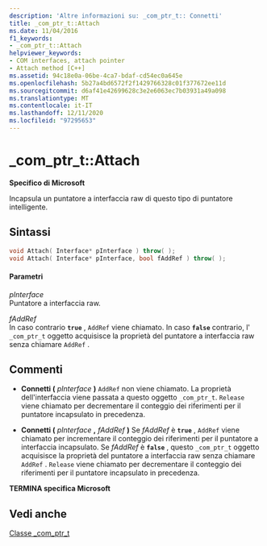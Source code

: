 ```yaml
---
description: 'Altre informazioni su: _com_ptr_t:: Connetti'
title: _com_ptr_t::Attach
ms.date: 11/04/2016
f1_keywords:
- _com_ptr_t::Attach
helpviewer_keywords:
- COM interfaces, attach pointer
- Attach method [C++]
ms.assetid: 94c18e0a-06be-4ca7-bdaf-cd54ec0a645e
ms.openlocfilehash: 5b27a4bd6572f2f1429766328c01f377672ee11d
ms.sourcegitcommit: d6af41e42699628c3e2e6063ec7b03931a49a098
ms.translationtype: MT
ms.contentlocale: it-IT
ms.lasthandoff: 12/11/2020
ms.locfileid: "97295653"
---
```

# <a name="_com_ptr_tattach"></a>_com_ptr_t::Attach

**Specifico di Microsoft**

Incapsula un puntatore a interfaccia raw di questo tipo di puntatore intelligente.

## <a name="syntax"></a>Sintassi

```cpp
void Attach( Interface* pInterface ) throw( );
void Attach( Interface* pInterface, bool fAddRef ) throw( );
```

#### <a name="parameters"></a>Parametri

*pInterface*<br/>
Puntatore a interfaccia raw.

*fAddRef*<br/>
In caso contrario **`true`** , `AddRef` viene chiamato. In caso **`false`** contrario, l' `_com_ptr_t` oggetto acquisisce la proprietà del puntatore a interfaccia raw senza chiamare `AddRef` .

## <a name="remarks"></a>Commenti

- **Connetti (**  *pInterface*  **)** `AddRef` non viene chiamato. La proprietà dell'interfaccia viene passata a questo oggetto `_com_ptr_t`. `Release` viene chiamato per decrementare il conteggio dei riferimenti per il puntatore incapsulato in precedenza.

- **Connetti (**  *pInterface* **,**  *fAddRef*  **)** Se *fAddRef* è **`true`** , `AddRef` viene chiamato per incrementare il conteggio dei riferimenti per il puntatore a interfaccia incapsulato. Se *fAddRef* è **`false`** , questo `_com_ptr_t` oggetto acquisisce la proprietà del puntatore a interfaccia raw senza chiamare `AddRef` . `Release` viene chiamato per decrementare il conteggio dei riferimenti per il puntatore incapsulato in precedenza.

**TERMINA specifica Microsoft**

## <a name="see-also"></a>Vedi anche

[Classe _com_ptr_t](../cpp/com-ptr-t-class.md)
